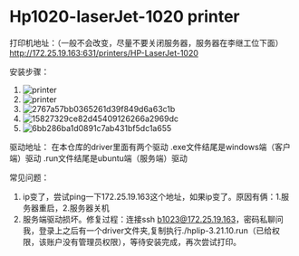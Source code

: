 # Hp1020-laserJet-1020 printer

打印机地址：（一般不会改变，尽量不要关闭服务器，服务器在李继工位下面）
http://172.25.19.163:631/printers/HP-LaserJet-1020

安装步骤：
1. ![printer](https://raw.githubusercontent.com/Purerli/image/main/images/printer.4u0lap0zj480.webp)
2. ![printer](https://raw.githubusercontent.com/Purerli/image/main/images/printer.5pnx2h6zv8w0.webp)
3. ![2767a57bb0365261d39f849d6a63c1b](https://raw.githubusercontent.com/Purerli/image/main/images/2767a57bb0365261d39f849d6a63c1b.6r5d8m0tqm40.webp)
4. ![15827329ce82d45409126266a2969dc](https://raw.githubusercontent.com/Purerli/image/main/images/15827329ce82d45409126266a2969dc.1234l8viwgmo.webp)
5. ![6bb286ba1d0891c7ab431bf5dc1a655](https://raw.githubusercontent.com/Purerli/image/main/images/6bb286ba1d0891c7ab431bf5dc1a655.53ukib162b80.webp)

驱动地址：
在本仓库的driver里面有两个驱动
.exe文件结尾是windows端（客户端）驱动
.run文件结尾是ubuntu端（服务端）驱动


常见问题：
1. ip变了，尝试ping一下172.25.19.163这个地址，如果ip变了。原因有俩：1.服务器重启，2.服务器关机
2. 服务端驱动损坏。修复过程：连接ssh b1023@172.25.19.163，密码私聊问我，登录上之后有一个driver文件夹,复制执行./hplip-3.21.10.run（已给权限，该账户没有管理员权限），等待安装完成，再次尝试打印。